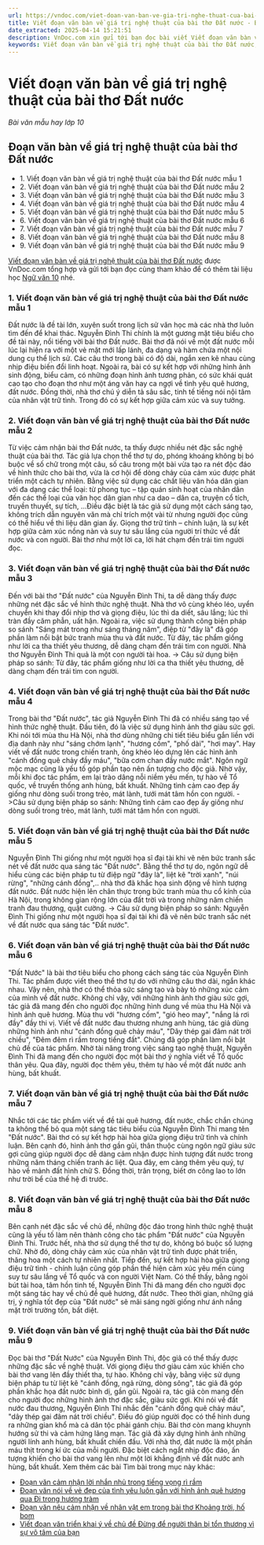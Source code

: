 ```yaml
---
url: https://vndoc.com/viet-doan-van-ban-ve-gia-tri-nghe-thuat-cua-bai-tho-dat-nuoc-287046
title: Viết đoạn văn bàn về giá trị nghệ thuật của bài thơ Đất nước - Bài văn mẫu hay lớp 10 - VnDoc.com
date_extracted: 2025-04-14 15:21:51
description: VnDoc.com xin gửi tới bạn đọc bài viết Viết đoạn văn bàn về giá trị nghệ thuật của bài thơ Đất nước. Mời bạn đọc cùng tham khảo chi tiết.
keywords: Viết đoạn văn bàn về giá trị nghệ thuật của bài thơ Đất nước,đoạn văn bàn về giá trị nghệ thuật của bài thơ Đất nước,ngữ văn 10 Cánh diều,văn 10,văn mẫu lớp 10,văn mẫu lớp 10 Cánh diều,ngữ văn 10,Đoạn văn về giá trị nghệ thuật của bài thơ Đất nước,Viết đoạn văn về giá trị nghệ thuật của bài thơ Đất nước,Giá trị nghệ thuật của bài thơ Đất nước,dàn ý về giá trị nghệ thuật của bài thơ Đất nước
---
```


# Viết đoạn văn bàn về giá trị nghệ thuật của bài thơ Đất nước
 _Bài văn mẫu hay lớp 10_
## Đoạn văn bàn về giá trị nghệ thuật của bài thơ Đất nước
  * 1\. Viết đoạn văn bàn về giá trị nghệ thuật của bài thơ Đất nước mẫu 1
  * 2\. Viết đoạn văn bàn về giá trị nghệ thuật của bài thơ Đất nước mẫu 2
  * 3\. Viết đoạn văn bàn về giá trị nghệ thuật của bài thơ Đất nước mẫu 3
  * 4\. Viết đoạn văn bàn về giá trị nghệ thuật của bài thơ Đất nước mẫu 4
  * 5\. Viết đoạn văn bàn về giá trị nghệ thuật của bài thơ Đất nước mẫu 5
  * 6\. Viết đoạn văn bàn về giá trị nghệ thuật của bài thơ Đất nước mẫu 6
  * 7\. Viết đoạn văn bàn về giá trị nghệ thuật của bài thơ Đất nước mẫu 7
  * 8\. Viết đoạn văn bàn về giá trị nghệ thuật của bài thơ Đất nước mẫu 8
  * 9\. Viết đoạn văn bàn về giá trị nghệ thuật của bài thơ Đất nước mẫu 9

[Viết đoạn văn bàn về giá trị nghệ thuật của bài thơ Đất nước](<https://vndoc.com/viet-doan-van-ban-ve-gia-tri-nghe-thuat-cua-bai-tho-dat-nuoc-287046>) được VnDoc.com tổng hợp và gửi tới bạn đọc cùng tham khảo để có thêm tài liệu học [Ngữ văn 10](<https://vndoc.com/ngu-van-lop10>) nhé.
### 1\. Viết đoạn văn bàn về giá trị nghệ thuật của bài thơ Đất nước mẫu 1
Đất nước là đề tài lớn, xuyên suốt trong lịch sử văn học mà các nhà thơ luôn tìm đến để khai thác. Nguyễn Đình Thi chính là một gương mặt tiêu biểu cho đề tài này, nổi tiếng vời bài thơ Đất nước. Bài thơ đã nói về một đất nước mỗi lúc lại hiện ra với một vẻ mặt mới lấp lánh, đa dạng và hàm chứa một nội dung cụ thể lịch sử. Các câu thơ trong bài có độ dài, ngắn xen kẽ nhau cùng nhịp điệu biến đổi linh hoạt. Ngoài ra, bài có sự kết hợp với những hình ảnh sinh động, biểu cảm, có những đoạn hình ảnh tương phản, có sức khái quát cao tạo cho đoạn thơ như một áng văn hay ca ngợi về tình yêu quê hương, đất nước. Đồng thời, nhà thơ chú ý diễn tả sâu sắc, tinh tế tiếng nói nội tâm của nhân vật trữ tình. Trong đó có sự kết hợp giữa cảm xúc và suy tưởng.
### 2\. Viết đoạn văn bàn về giá trị nghệ thuật của bài thơ Đất nước mẫu 2
Từ việc cảm nhận bài thơ Đất nước, ta thấy được nhiều nét đặc sắc nghệ thuật của bài thơ. Tác giả lựa chọn thể thơ tự do, phóng khoáng không bị bó buộc về số chữ trong một câu, số câu trong một bài vừa tạo ra nét độc đáo về hình thức cho bài thơ, vừa là cơ hội để dòng chảy của cảm xúc được phát triển một cách tự nhiên. Bằng việc sử dụng các chất liệu văn hóa dân gian với đa dạng các thể loại: từ phong tục – tập quán sinh hoạt của nhân dân đến các thể loại của văn học dân gian như ca dao – dân ca, truyện cổ tích, truyền thuyết, sự tích, …Điều đặc biệt là tác giả sử dụng một cách sáng tạo, không trích dẫn nguyên văn mà chỉ trích một vài từ nhưng người đọc cũng có thể hiểu về thi liệu dân gian ấy. Giọng thơ trữ tình – chính luận, là sự kết hợp giữa cảm xúc nồng nàn và suy tư sâu lắng của người trí thức về đất nước và con người. Bài thơ như một lời ca, lời hát chạm đến trái tim người đọc.
### 3\. Viết đoạn văn bàn về giá trị nghệ thuật của bài thơ Đất nước mẫu 3
Đến với bài thơ "Đất nước" của Nguyễn Đình Thi, ta dễ dàng thấy được những nét đặc sắc về hình thức nghệ thuật. Nhà thơ vô cùng khéo léo, uyển chuyển khi thay đổi nhịp thơ và giọng điệu, lúc thì da diết, sâu lắng; lúc thì tràn đầy căm phẫn, uất hận. Ngoài ra, việc sử dụng thành công biện pháp so sánh "Sáng mát trong như sáng tháng năm", điệp từ "đây là" đã góp phần làm nổi bật bức tranh mùa thu và đất nước. Từ đây, tác phẩm giống như lời ca tha thiết yêu thương, dễ dàng chạm đến trái tim con người. Nhà thơ Nguyễn Đình Thi quả là một con người tài hoa.
-> Câu sử dụng biện pháp so sánh: Từ đây, tác phẩm giống như lời ca tha thiết yêu thương, dễ dàng chạm đến trái tim con người.
### 4\. Viết đoạn văn bàn về giá trị nghệ thuật của bài thơ Đất nước mẫu 4
Trong bài thơ "Đất nước", tác giả Nguyễn Đình Thi đã có nhiều sáng tạo về hình thức nghệ thuật. Đầu tiên, đó là việc sử dụng hình ảnh thơ giàu sức gợi. Khi nói tới mùa thu Hà Nội, nhà thơ dùng những chi tiết tiêu biểu gắn liền với địa danh này như "sáng chớm lạnh", "hương cốm", "phố dài", "hơi may". Hay viết về đất nước trong chiến tranh, ông khéo léo dựng lên các hình ảnh "cánh đồng quê chảy đầy máu", "bữa cơm chan đầy nước mắt". Ngôn ngữ mộc mạc cũng là yếu tố góp phần tạo nên ấn tượng cho độc giả. Nhờ vậy, mỗi khi đọc tác phẩm, em lại trào dâng nỗi niềm yêu mến, tự hào về Tổ quốc, về truyền thống anh hùng, bất khuất. Những tình cảm cao đẹp ấy giống như dòng suối trong trẻo, mát lành, tưới mát tâm hồn con người.
->Câu sử dụng biện pháp so sánh: Những tình cảm cao đẹp ấy giống như dòng suối trong trẻo, mát lành, tưới mát tâm hồn con người.
### 5\. Viết đoạn văn bàn về giá trị nghệ thuật của bài thơ Đất nước mẫu 5
Nguyễn Đình Thi giống như một người họa sĩ đại tài khi vẽ nên bức tranh sắc nét về đất nước qua sáng tác "Đất nước". Bằng thể thơ tự do, ngôn ngữ dễ hiểu cùng các biện pháp tu từ điệp ngữ "đây là", liệt kê "trời xanh", "núi rừng", "những cánh đồng",.. nhà thơ đã khắc họa sinh động về hình tượng đất nước. Đất nước hiện lên chân thực trong bức tranh mùa thu cổ kính của Hà Nội, trong không gian rộng lớn của đất trời và trong những năm chiến tranh đau thương, quật cường.
-> Câu sử dụng biện pháp so sánh: Nguyễn Đình Thi giống như một người họa sĩ đại tài khi đã vẽ nên bức tranh sắc nét về đất nước qua sáng tác "Đất nước".
### 6\. Viết đoạn văn bàn về giá trị nghệ thuật của bài thơ Đất nước mẫu 6
"Đất Nước" là bài thơ tiêu biểu cho phong cách sáng tác của Nguyễn Đình Thi. Tác phẩm được viết theo thể thơ tự do với những câu thơ dài, ngắn khác nhau. Vậy nên, nhà thơ có thể thỏa sức sáng tạo và bày tỏ những xúc cảm của mình về đất nước. Không chỉ vậy, với những hình ảnh thơ giàu sức gợi, tác giả đã mang đến cho người đọc những hình dung về mùa thu Hà Nội và hình ảnh quê hương. Mùa thu với "hương cốm", "gió heo may", "nắng lá rơi đầy" đầy thi vị. Viết về đất nước đau thương nhưng anh hùng, tác giả dùng những hình ảnh như "cánh đồng quê chảy máu", "Dây thép gai đâm nát trời chiều", "Đêm đêm rì rầm trong tiếng đất". Chúng đã góp phần làm nổi bật chủ đề của tác phẩm. Nhờ tài năng trong việc sáng tạo nghệ thuật, Nguyễn Đình Thi đã mang đến cho người đọc một bài thơ ý nghĩa viết về Tổ quốc thân yêu. Qua đây, người đọc thêm yêu, thêm tự hào về một đất nước anh hùng, bất khuất.
### 7\. Viết đoạn văn bàn về giá trị nghệ thuật của bài thơ Đất nước mẫu 7
Nhắc tới các tác phẩm viết về đề tài quê hương, đất nước, chắc chắn chúng ta không thể bỏ qua một sáng tác tiêu biểu của Nguyễn Đình Thi mang tên "Đất nước". Bài thơ có sự kết hợp hài hòa giữa giọng điệu trữ tình và chính luận. Bên cạnh đó, hình ảnh thơ gần gũi, thân thuộc cùng ngôn ngữ giàu sức gợi cũng giúp người đọc dễ dàng cảm nhận được hình tượng đất nước trong những năm tháng chiến tranh ác liệt. Qua đây, em càng thêm yêu quý, tự hào về mảnh đất hình chữ S. Đồng thời, trân trọng, biết ơn công lao to lớn như trời bể của thế hệ đi trước.
### 8\. Viết đoạn văn bàn về giá trị nghệ thuật của bài thơ Đất nước mẫu 8
Bên cạnh nét đặc sắc về chủ đề, những độc đáo trong hình thức nghệ thuật cũng là yếu tố làm nên thành công cho tác phẩm "Đất nước" của Nguyễn Đình Thi. Trước hết, nhà thơ sử dụng thể thơ tự do, không bó buộc số lượng chữ. Nhờ đó, dòng chảy cảm xúc của nhân vật trữ tình được phát triển, thăng hoa một cách tự nhiên nhất. Tiếp đến, sự kết hợp hài hòa giữa giọng điệu trữ tình - chính luận cũng góp phần thể hiện cảm xúc yêu mến cùng suy tư sâu lắng về Tổ quốc và con người Việt Nam. Có thể thấy, bằng ngòi bút tài hoa, tâm hồn tinh tế, Nguyễn Đình Thi đã mang đến cho người đọc một sáng tác hay về chủ đề quê hương, đất nước. Theo thời gian, những giá trị, ý nghĩa tốt đẹp của "Đất nước" sẽ mãi sáng ngời giống như ánh nắng mặt trời trường tồn, bất diệt.
### 9\. Viết đoạn văn bàn về giá trị nghệ thuật của bài thơ Đất nước mẫu 9
Đọc bài thơ "Đất Nước" của Nguyễn Đình Thi, độc giả có thể thấy được những đặc sắc về nghệ thuật. Với giọng điệu thơ giàu cảm xúc khiến cho bài thơ vang lên đầy thiết tha, tự hào. Không chỉ vậy, bằng việc sử dụng biện pháp tu từ liệt kê "cánh đồng, ngả rừng, dòng sông", tác giả đã góp phần khắc họa đất nước bình dị, gần gũi. Ngoài ra, tác giả còn mang đến cho người đọc những hình ảnh thơ đặc sắc, giàu sức gợi. Khi nói về đất nước đau thương, Nguyễn Đình Thi nhắc đến "cánh đồng quê chảy máu", "dây thép gai đâm nát trời chiều". Điều đó giúp người đọc có thể hình dung ra những gian khổ mà cả dân tộc phải gánh chịu. Bài thơ còn mang khuynh hướng sử thi và cảm hứng lãng mạn. Tác giả đã xây dựng hình ảnh những người lính anh hùng, bất khuất chiến đấu. Với nhà thơ, đất nước là một phần máu thịt trong kí ức của mỗi người. Đặc biệt cách ngắt nhịp độc đáo, ấn tượng khiến cho bài thơ vang lên như một lời khẳng định về đất nước anh hùng, bất khuất.
Xem thêm các bài Tìm bài trong mục này khác:
  * [Đoạn văn cảm nhận lời nhắn nhủ trong tiếng vọng rì rầm](</doan-van-cam-nhan-loi-nhan-nhu-trong-tieng-vong-ri-ram-292336>)
  * [Đoạn văn nói về vẻ đẹp của tình yêu luôn gắn với hình ảnh quê hương qua Đi trong hương tràm](</doan-van-noi-ve-ve-dep-cua-tinh-yeu-luon-gan-voi-hinh-anh-que-huong-292366>)
  * [Đoạn văn nêu cảm nhận về nhân vật em trong bài thơ Khoảng trời, hố bom](</doan-van-neu-cam-nhan-ve-nhan-vat-em-trong-bai-tho-khoang-troi-ho-bom-287048>)
  * [Viết đoạn văn triển khai ý về chủ đề Đừng để người thân bị tổn thương vì sự vô tâm của bạn](</viet-doan-van-trien-khai-y-ve-chu-de-dung-de-nguoi-than-bi-ton-thuong-vi-su-vo-tam-cua-ban-287050>)

